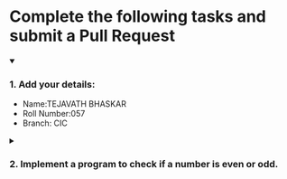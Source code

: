 # Complete the following tasks and submit a Pull Request
<details open>
<summary><h3>1. Add your details: </h3></summary>
<ul>
  <li> Name:TEJAVATH BHASKAR </li>
  <li> Roll Number:057 </li>
  <li> Branch: CIC </li>
</ul>
</details>
<details>
<summary><h3> 2. Implement a program to check if a number is even or odd. </h3></summary>
<ul>
  <li> Create a new file in the repository and add your code. </li>
  <li> Use any programming language of your choice. </li>
</ul>
</details>
